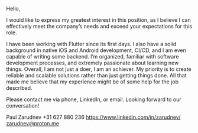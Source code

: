 Hello,

I would like to express my greatest interest in this position, as I believe I can effectively meet the company’s needs and exceed your expectations for this role.

I have been working with Flutter since its first days. I also have a solid background in native iOS and Android development, CI/CD, and I am even capable of writing some backend. I’m organized, familiar with software development processes, and extremely passionate about learning new things. Overall, I am not just a doer, I am an achiever. My priority is to create reliable and scalable solutions rather than just getting things done. All that made me believe that my experience might be of some help for the job described.

Please contact me via phone, LinkedIn, or email. Looking forward to our conversation!

Paul Zarudnev
+31 627 880 236
https://www.linkedin.com/in/zarudnev/
zarudnev@proton.me

